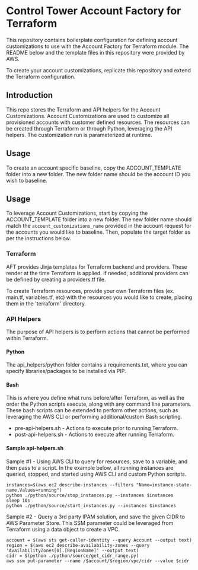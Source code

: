 # Control Tower Account Factory for Terraform

This repository contains boilerplate configuration for defining account customizations to use with the Account Factory for Terraform module. The README below and the template files in this repository were provided by AWS.

To create your account customizations, replicate this repository and extend the Terraform configuration.

## Introduction
This repo stores the Terraform and API helpers for the Account Customizations. Account Customizations are used to customize all provisioned accounts with
customer defined resources. The resources can be created through Terraform or through Python, leveraging the API helpers. The customization run is parameterized at runtime.

## Usage
To create an account specific baseline, copy the ACCOUNT_TEMPLATE folder into a new folder. The new folder name should be the account ID you wish to baseline.

## Usage
To leverage Account Customizations, start by copying the ACCOUNT_TEMPLATE folder into a new folder. The new folder name should match the
```account_customizations_name``` provided in the account request for the accounts you would like to baseline. Then, populate the target folder as per the instructions below.

### Terraform

AFT provides Jinja templates for Terraform backend and providers. These render at the time Terraform is applied. If needed, additional providers can be defined by creating a providers.tf file.

To create Terraform resources, provide your own Terraform files (ex. main.tf, variables.tf, etc) with the resources you would like to create, placing them in the 'terraform' directory.

### API Helpers

The purpose of API helpers is to perform actions that cannot be performed within Terraform.

#### Python

The api_helpers/python folder contains a requirements.txt, where you can specify libraries/packages to be installed via PIP.

#### Bash

This is where you define what runs before/after Terraform, as well as the order the Python scripts execute, along with any command line parameters. These bash
scripts can be extended to perform other actions, such as leveraging the AWS CLI or performing additional/custom Bash scripting.

- pre-api-helpers.sh - Actions to execute prior to running Terraform.
- post-api-helpers.sh - Actions to execute after running Terraform.

#### Sample api-helpers.sh

Sample #1 - Using AWS CLI to query for resources, save to a variable, and then pass to a script. In the example below, all running instances are queried, stopped, and started using AWS CLI and custom Python scritpts.

```
instances=$(aws ec2 describe-instances --filters "Name=instance-state-name,Values=running")
python ./python/source/stop_instances.py --instances $instances
sleep 10s
python ./python/source/start_instances.py --instances $instances
```

Sample #2 - Query a 3rd party IPAM solution, and save the given CIDR to AWS Parameter Store. This SSM parameter could be leveraged from Terraform using a data object to create a VPC.

```
account = $(aws sts get-caller-identity --query Account --output text)
region = $(aws ec2 describe-availability-zones --query 'AvailabilityZones[0].[RegionName]' --output text)
cidr = $(python ./python/source/get_cidr_range.py)
aws ssm put-parameter --name /$account/$region/vpc/cidr --value $cidr
```
